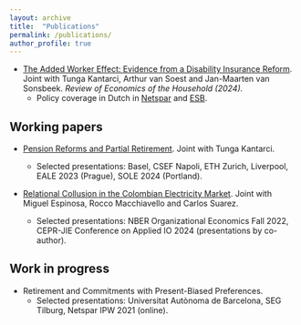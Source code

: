 ```yaml
---
layout: archive
title:  "Publications"
permalink: /publications/
author_profile: true
---
```


* [The Added Worker Effect: Evidence from a Disability Insurance Reform](https://doi.org/10.1007/s11150-023-09692-4). Joint with Tunga Kantarci, Arthur van Soest and Jan-Maarten van Sonsbeek. _Review of Economics of the Household (2024)._
  * Policy coverage in Dutch in [Netspar](https://www.netspar.nl/nieuws/hoe-reageren-partners-op-het-wegvallen-van-de-wia-uitkering/) and [ESB](https://esb.nu/partners-van-langdurig-zieken-zijn-meer-gaan-werken-door-invoering-wia/).

Working papers
---- 
* [Pension Reforms and Partial Retirement](/files/JMP.pdf). Joint with Tunga Kantarci.
  * Selected presentations: Basel, CSEF Napoli, ETH Zurich, Liverpool, EALE 2023 (Prague), SOLE 2024 (Portland).

* [Relational Collusion in the Colombian Electricity Market](/files/Bernasconi_et_al_Relational_Collusion_2024.pdf). Joint with Miguel Espinosa, Rocco Macchiavello and Carlos Suarez. 
  * Selected presentations: NBER Organizational Economics Fall 2022, CEPR-JIE Conference on Applied IO 2024 (presentations by co-author).

Work in progress
----
* Retirement and Commitments with Present-Biased Preferences.
  * Selected presentations: Universitat Autònoma de Barcelona, SEG Tilburg, Netspar IPW 2021 (online).
